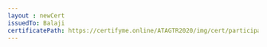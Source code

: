 ```yaml
--- 
layout : newCert 
issuedTo: Balaji 
certificatePath: https://certifyme.online/ATAGTR2020/img/cert/participant/Balaji_6eb17.png
--- 
```

